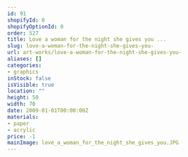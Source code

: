 ```yaml
---
id: 91
shopifyId: 0
shopifyOptionId: 0
order: 527
title: Love a woman for the night she gives you ...
slug: love-a-woman-for-the-night-she-gives-you-
url: art-works/love-a-woman-for-the-night-she-gives-you-
aliases: []
categories:
- graphics
inStock: false
isVisible: true
location: ""
height: 50
width: 70
date: 2009-01-01T00:00:00Z
materials:
- paper
- acrylic
price: -1
mainImage: love_a_woman_for_the_night_she_gives_you.JPG
---
```

